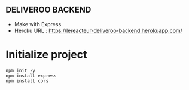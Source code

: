 ## DELIVEROO BACKEND
+ Make with Express
+ Heroku URL : https://lereacteur-deliveroo-backend.herokuapp.com/

# Initialize project
    npm init -y 
    npm install express
    npm install cors